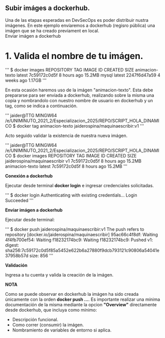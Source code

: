## Subir imáges a dockerhub.

Una de las etapas esperadas en DevSecOps es poder distribuir nustra imágenes. En este ejemplo envíaremos  a dockerhub
(regisro pública) una imágen que se ha creado previament en local.  
Enviar imágen a dockerhub


# 1. Valida el nombre de tu imágen.

'''
$ docker images
REPOSITORY                            TAG       IMAGE ID       CREATED         SIZE
animacion-texto                       latest    7c59172c0d5f   8 hours ago     15.2MB
mysql                                 latest    2247f6d47a59   4 weeks ago     1.17GB
'''

En esta ocasión haremos uso de la imágen "animacion-texto". Esta debe prepararse para ser enviada a dockerhub, 
realizando sobre la misma una copia y nombrandolo con nuestro nombre de usuario en dockerhub y
un tag, como se indica a continuación.

'''
jaider@TTG MINGW64 /e/UNIMINUTO_2021_2/Especializacion_2025/REPO/SCRIPT_HOLA_DINAMICO
$ docker tag animacion-texto jaiderospina/maquinaescribir:v1
'''

Acto seguido validar la existencia de nuestra nueva imágen.

'''
jaider@TTG MINGW64 /e/UNIMINUTO_2021_2/Especializacion_2025/REPO/SCRIPT_HOLA_DINAMICO
$ docker images
REPOSITORY                            TAG       IMAGE ID       CREATED         SIZE
jaiderospina/maquinaescribir          v1        7c59172c0d5f   8 hours ago     15.2MB
animacion-texto                       latest    7c59172c0d5f   8 hours ago     15.2MB
'''

**Conexión a dockerhub**

Ejecutar desde terminal **docker login**  e ingresar credenciales solicitadas. 

'''
$ docker login
Authenticating with existing credentials...
Login Succeeded
'''

**Enviar imágen a dockerhub**

Ejecutar desde terminal:

'''
$ docker push jaiderospina/maquinaescribir:v1
The push refers to repository [docker.io/jaiderospina/maquinaescribir]
95ac66c4f8df: Waiting
4f4fb700ef54: Waiting
f18232174bc9: Waiting
f18232174bc9: Pushed
v1: digest: sha256:7c59172c0d5f85a5452e622b6a27880f9dcb793121c90806a54041e37958b57d size: 856
'''

**Validación**

Ingresa a tu cuenta y valida la creación de la imágen.

**NOTA**

Como se puede observar en dockerhub la imágen ha sido creada únicamente con la orden **docker push ...**. Es importante
realizar una mínima documentación de la misma mediante la opcion **"Overview"** directamente desde dockerhub, que incluya como mínimo:

- Descripción funcional.
- Como correr (consumir) la imágen.
- Nombramiento de variables de entorno si aplica. 
